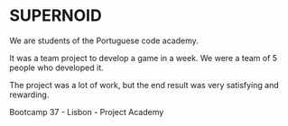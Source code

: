 # SUPERNOID

We are students of the Portuguese code academy.

It was a team project to develop a game in a week. We were a team of 5 people who developed it.

The project was a lot of work, but the end result was very satisfying and rewarding.

Bootcamp 37 - Lisbon - Project Academy
